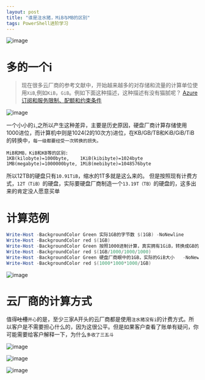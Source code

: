 ```yaml
---
layout: post
title: "谁是注水猪，MiB与MB的区别"
tags: PowerShell进阶学习
---
```

![image](http://ny9s.com/picupdate/20191213103508.png)
 
# 多的一个i
> 现在很多云厂商的参考文献中，开始越来越多的对存储和流量的计算单位使用`XiB`,例如`KiB`，`GiB`。例如下面这种描述，这种描述有没有猫腻呢？
[Azure 订阅和服务限制、配额和约束条件](https://docs.microsoft.com/zh-cn/azure/azure-subscription-service-limits)

![image](http://ny9s.com/picupdate/20191213101634.png)
 

一个小小的`i`,之所以产生这种差异，主要是历史原因，硬盘厂商计算存储使用1000进位，而计算机中则是1024(2的10次方)进位，在KB/GB/TB和KiB/GiB/TiB的转换中，`每一级都要经受一次转换的损失。`
```
MiB和MB，KiB和KB等的区别:
1KB(kilobyte)=1000byte,    1KiB(kibibyte)=1024byte
1MB(megabyte)=1000000byte, 1MiB(mebibyte)=1048576byte

```
 所以12TB的硬盘只有`10.91TiB`，缩水的1T多就是这么来的。
 但是按照现有计费方式，`12T（TiB）`的硬盘，实际要硬盘厂商制造一个`13.19T（TB）`的硬盘的，这多出来的肯定没人愿意买单
# 计算范例

```powershell
Write-Host -BackgroundColor Green 实际1GB的字节数 $(1GB) -NoNewline
Write-Host -BackgroundColor red $(1GB)
Write-Host -BackgroundColor Green 按照1000进制计算，真实拥有1GiB，转换成GB的数量  -NoNewline
Write-Host -BackgroundColor red $(1GB/1000/1000/1000)
Write-Host -BackgroundColor Green 硬盘厂商眼中的1GB，实际的GiB大小   -NoNewline
Write-Host -BackgroundColor red $(1000*1000*1000/1GB)

```
![image](http://ny9s.com/picupdate/20191213103010.png)

# 云厂商的计算方式
值得~~吐槽~~`开心`的是，至少三家A开头的云厂商都是使用`注水猪没有i`的计费方式。所以客户是不需要担心什么的，因为这很公平。但是如果客户查看了账单有疑问，你可能需要给客户解释一下，为什么`多收了三五斗`


![image](http://ny9s.com/picupdate/20191213105523.png)
 

 ![image](http://ny9s.com/picupdate/20191213101038.png)
 

![image](http://ny9s.com/picupdate/20191213101003.png)
 
